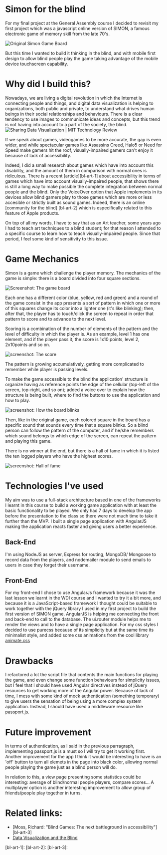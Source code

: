 # Simon for the blind

For my final project at the General Assembly course I decided to revisit my first project which was a javascript online version of SIMON, a famous electronic game of memory skill from the late 70's.

![Original Simon Game Board](https://upload.wikimedia.org/wikipedia/commons/9/99/OriginalSimon.jpg)

But this time I wanted to build it thinking in the blind, and with mobile first design to allow blind people play the game taking advantage of the mobile device touchscreen capability.

# Why did I build this?
Nowadays, we are living a digital revolution in which the Internet is connecting people and things, and digital data visualization is helping to organizations, both public and private, to understand what drives human beings in their social relationships and behaviours.
There is a clear tendency to use images to communicate ideas and concepts, but this trend is not having into account to a part of the society, the blind.
![Sharing Data Visualization | MIT Technology Review](https://img.modern-house.us/medium/3/data%20visualization.jpg)

If we speak about games, videogames to be more accurate, the gap is even wider, and while spectacular games like Assassins Creed, Halo5 or Need for Speed make gamers hit the roof, visually-impaired gamers can't enjoy it because of lack of accessibility. 

Indeed, I did a small research about games which have into account this disability, and the amount of them in comparison with normal ones is ridiculous.
There is a recent [article][bl-art-1] about accessibility in terms of games which have into account visually-impaired people, that shows there is still a long way to make possible the complete integration between normal people and the blind.
Only the VoiceOver option that Apple implements in its devices allow blind gamers play to those games which are more or less accesible or strictly built as sound games. Indeed, there is an online [community for the blind] [bl-art-2] which is especifically related to this feature of Apple products.

On top of all my words, I have to say that as an Art teacher, some years ago I had to teach art techniques to a blind student; for that reason I attended to a specific course to learn how to teach visually-impaired people.
Since that period, I feel some kind of sensitivity to this issue.

# Game Mechanics
Simon is a game which challenge the player memory.
The mechanics of the game is simple: there is a board divided into four square sections.

![Screenshot: The game board](http://imgur.com/bUMaYdc.png)

Each one has a different color (blue, yellow, red and green)
and a round of the game consist in the app presents a sort of pattern in which one or more of this squares change its color into a lighter one (it's like blinking); then, after that, the player has to touch/click the screen to repeat in order that pattern to score and to advance to the next level.

Scoring is a combination of the number of elements of the pattern and the level of difficulty in which the player is. As an example, level 1 has one element, and if the player pass it, the score is 1x10 points, level 2, 2x10points and so on.

![screenshot: The score](http://imgur.com/bUMaYdc)

The pattern is growing accumulatively, getting more complicated to remember while player is passing levels.

To make the game accessible to the blind the application' structure is organize having as reference points the edge of the cellular (top-left of the screen, top-right, and so on); added a voice over to explain how the structure is being built, where to find the buttons to use the application and how to play.

![screenshot: How the board blinks](http://imgur.com/bUMaYdc)

Then, like in the original game, each colored square in the board has a specific sound that sounds every time that a square blinks. So a blind person can follow the pattern of the computer, and if he/she remembers which sound belongs to which edge of the screen, can repeat the pattern and playing this game.

There is no winner at the end, but there is a hall of fame in which it is listed the ten logged players who have the highest scores.

![screenshot: Hall of fame](http://imgur.com/bUMaYdc)

# Technologies I've used
My aim was to use a full-stack architecture based in one of the frameworks I learnt in this course to build a working game application with at least the basic functionality to be played. 
We only had 7 days to develop the app before the presentation to the class so there were not much time to take it further than the MVP.
I built a single page application with AngularJS making the application reacts faster and giving users a better experience.

## Back-End
I'm using NodeJS as server, Express for routing, MongoDB/ Mongoose to record data from the players, and nodemailer module to send emails to users in case they forget their username.

## Front-End
For my front-end I chose to use AngularJs framework because it was the last lesson we learnt in the WDI course and I wanted to try it a bit more, and because it is a JavaScript-based framework I thought could be suitable to work together with the jQuery library I used in my first project to build the first version of SIMON game.
AngularJS is helping me connecting the front and back-end to call to the database. The ui.router module helps me to render the views and to have a single page application.
For my css styles I decided to use purecss because of its simplicity but at the same time its minimalist style, and added some css animations from the cool library [animate.css][animateCSS]

# Drawbacks
I refactored a lot the script file that contents the main functions for playing the game, and even change some function behaviours for simplicity issues, but I feel that I should have used Angular directives instead of jQuery resources to get working more of the Angular power.
Because of lack of time, I mess with some kind of mock authentication (something temporary) to give users the sensation of being using a more complex system application. Instead, I should have used a middleware resource like passport.js.
# Future improvement
In terms of authentication, as I said in the previous parragraph, implementing passport.js is a must so I will try to get it working first.
Another improvement for the app I think it would be interesting to have is an 'off' button to turn all elemets in the page into black color, allowing normal people playing the game just as a blind person will do.

In relation to this, a view page presenting some statistics could be interesting: average of blind/normal people players, compare scores...
A multiplayer option is another interesting improvement to allow group of friends/people play together in turns.


# Related links:
- [Moss, Richard: "Blind Games: The next battleground in accessibility"] [bl-art-3]
- [Data Visualization and the Blind][dataVisualizationAndTheBlind]


<links to external sites>
[bl-art-1]: <http://toucharcade.com/2015/05/06/blind-gamers-are-embracing-developers-who-have-an-eye-for-accessibility>
[bl-art-2]: <http://www.applevis.com>
[bl-art-3]: <http://www.polygon.com/features/2013/8/6/4550490/blind-games-rock-vibe>

[animateCSS]: <https://github.com/daneden/animate.css>
[dataVisualizationAndTheBlind]: <https://www.perceptualedge.com/blog/?p=1756>
